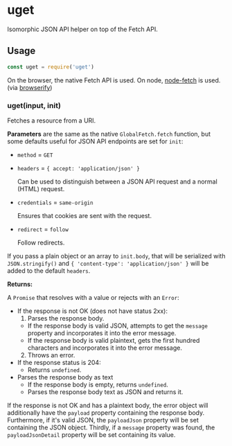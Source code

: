 # uget

Isomorphic JSON API helper on top of the Fetch API.

## Usage

```javascript
const uget = require('uget')
```

On the browser, the native Fetch API is used. On node, [node-fetch](https://npmjs.com/package/node-fetch) is used. (via [browserify](https://npmjs.com/package/browserify))

### uget(input, init)

Fetches a resource from a URI.

**Parameters** are the same as the native `GlobalFetch.fetch` function, but some defaults useful for JSON API endpoints are set for `init`:

* `method` = `GET`
* `headers` = `{ accept: 'application/json' }`

  Can be used to distinguish between a JSON API request and a normal (HTML) request.

* `credentials` = `same-origin`

  Ensures that cookies are sent with the request.

* `redirect` = `follow`

  Follow redirects.

If you pass a plain object or an array to `init.body`, that will be serialized with `JSON.stringify()` and `{ 'content-type': 'application/json' }` will be added to the default `headers`.

**Returns:**

A `Promise` that resolves with a value or rejects with an `Error`:

* If the response is not OK (does not have status 2xx):
  1. Parses the response body.
    * If the response body is valid JSON, attempts to get the `message` property and incorporates it into the error message.
    * If the response body is valid plaintext, gets the first hundred characters and incorporates it into the error message.
  2. Throws an error.
* If the response status is 204:
  * Returns `undefined`.
* Parses the response body as text
  * If the response body is empty, returns `undefined`.
  * Parses the response body text as JSON and returns it.

If the response is not OK and has a plaintext body, the error object will additionally have the `payload` property containing the response body. Furthermore, if it's valid JSON, the `payloadJson` property will be set containing the JSON object. Thirdly, if a `message` property was found, the `payloadJsonDetail` property will be set containing its value.
